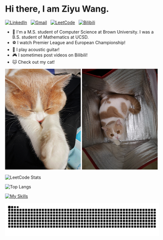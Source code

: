 # Hi there, I am Ziyu Wang.

[![LinkedIn](https://img.shields.io/badge/-LinkedIn-blue?style=flat&logo=LinkedIn&logoColor=white)](https://www.linkedin.com/in/ziyuwang0372)
&nbsp;
[![Gmail](https://img.shields.io/badge/-Gmail-c14438?style=flat&logo=Gmail&logoColor=white)](mailto:ziw0372@gmail.com)
&nbsp;
[![LeetCode](https://img.shields.io/badge/-LeetCode-FFA116?style=flat&logo=LeetCode&logoColor=white)](https://leetcode.cn/u/0x3fdegou/)
&nbsp;
[![Bilibili](https://img.shields.io/badge/-Bilibili-00A1D6?style=flat&logo=Bilibili&logoColor=white)](https://space.bilibili.com/275823074)


- 🌻 I'm a M.S. student of Computer Science at Brown University. I was a B.S. student of Mathematics at UCSD.
- ⚽ I watch Premier League and European Championship!
- 🎸 I play acoustic guitar!
- 🎮 I sometimes post videos on Bilibili!
- 🐱 Check out my cat!
  
<img src="https://github.com/ZiyuWang0113/ZiyuWang0113/blob/main/images/3.jpg" width="248"> <img src="https://github.com/ZiyuWang0113/ZiyuWang0113/blob/main/images/4.jpg" width="248">

![LeetCode Stats](https://leetcard.jacoblin.cool/0x3fdegou?theme=light&font=Delius%20Unicase&ext=heatmap&site=cn&border=1&width=500)


![Top Langs](https://github-readme-stats.vercel.app/api/top-langs/?username=ZiyuWang0113&layout=donut)

[![My Skills](https://skillicons.dev/icons?i=anaconda,django,flask,git,html,java,maven,nginx,nodejs,opencv,r,sqlite,vscode)](https://skillicons.dev)

<picture>
  <source media="(prefers-color-scheme: light)" srcset="https://raw.githubusercontent.com/ZiyuWang0113/ZiyuWang0113/output/github-contribution-grid-snake.svg">
  <img alt="github contribution grid snake animation" src="https://raw.githubusercontent.com/ZiyuWang0113/ZiyuWang0113/output/github-contribution-grid-snake.svg">
</picture>
